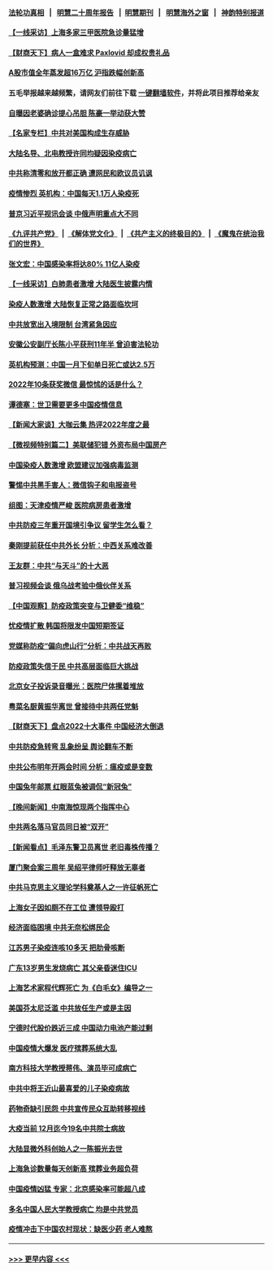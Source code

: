 #### [法轮功真相](https://github.com/gfw-breaker/truth/blob/master/README.md?t=0) &nbsp;&nbsp;|&nbsp;&nbsp; [明慧二十周年报告](https://github.com/gfw-breaker/mh-reports/blob/master/README.md?t=0) &nbsp;&nbsp;|&nbsp;&nbsp;[明慧期刊](https://github.com/gfw-breaker/mh-qikan) &nbsp;&nbsp;|&nbsp;&nbsp; [明慧海外之窗](https://github.com/gfw-breaker/mh-news/blob/master/README.md?t=0) &nbsp;&nbsp;|&nbsp;&nbsp; [神韵特别报道](https://github.com/gfw-breaker/mh-news/blob/master/shenyun.md?t=0)
#### [【一线采访】上海多家三甲医院急诊量猛增](../pages/nsc413/n13895499.md?t=12310943) 
#### [【财商天下】病人一盒难求 Paxlovid 却成权贵礼品](../pages/nsc413/n13895617.md?t=12310943) 
#### [A股市值全年蒸发超16万亿 沪指跌幅创新高](../pages/nsc413/n13895640.md?t=12310943) 
#### 五毛举报越来越频繁，请网友们前往下载 [一键翻墙软件](https://github.com/gfw-breaker/ssr-accounts)，并将此项目推荐给亲友
#### [自曝因老婆确诊提心吊胆 陈豪一举动获大赞](../pages/nsc413/n13895631.md?t=12310943) 
#### [【名家专栏】中共对美国构成生存威胁](../pages/nsc413/n13894391.md?t=12310943) 
#### [大陆名导、北电教授许同均疑因染疫病亡](../pages/nsc413/n13895588.md?t=12310943) 
#### [中共称清零和放开都正确 遭网民和欧议员讥讽](../pages/nsc413/n13895612.md?t=12310943) 
#### [疫情惨烈 英机构：中国每天1.1万人染疫死](../pages/nsc413/n13895628.md?t=12310943) 
#### [普京习近平视讯会谈 中俄声明重点大不同](../pages/nsc413/n13895586.md?t=12310943) 
#### [《九评共产党》](https://github.com/begood0513/9ping.md/blob/master/README.md) &nbsp;|&nbsp; [《解体党文化》](../../../../jtdwh.md/blob/master/README.md)  &nbsp;|&nbsp; [《共产主义的终极目的》](../../../../gczydzjmd.md/blob/master/README.md) &nbsp;|&nbsp; [《魔鬼在统治我们的世界》](../../../../mgztzwmdsj.md/blob/master/README.md) 
#### [张文宏：中国感染率将达80% 11亿人染疫](../pages/nsc413/n13895619.md?t=12310943) 
#### [【一线采访】白肺患者激增 大陆医生披露内情](../pages/nsc413/n13895294.md?t=12310943) 
#### [染疫人数激增 大陆恢复正常之路面临坎坷](../pages/nsc413/n13895526.md?t=12310943) 
#### [中共放宽出入境限制 台湾紧急因应](../pages/nsc413/n13895554.md?t=12310943) 
#### [安徽公安副厅长陈小平获刑11年半 曾迫害法轮功](../pages/nsc413/n13895527.md?t=12310943) 
#### [英机构预测：中国一月下旬单日死亡或达2.5万](../pages/nsc413/n13895269.md?t=12310943) 
#### [2022年10条获奖微信 最惊怵的话是什么？](../pages/nsc413/n13895524.md?t=12310943) 
#### [谭德塞：世卫需要更多中国疫情信息](../pages/nsc413/n13895551.md?t=12310943) 
#### [【新闻大家谈】大咖云集 热评2022年度之最](../pages/nsc413/n13895469.md?t=12310943) 
#### [【微视频特别篇二】美联储犯错 外资布局中国房产](../pages/nsc413/n13895476.md?t=12310943) 
#### [中国染疫人数激增 欧盟建议加强病毒监测](../pages/nsc413/n13895491.md?t=12310943) 
#### [警惕中共黑手害人：微信钩子和电报盗号](../pages/nsc413/n13894975.md?t=12310943) 
#### [组图：天津疫情严峻 医院病房患者激增](../pages/nsc413/n13895146.md?t=12310943) 
#### [中共防疫三年重开国境引争议 留学生怎么看？](../pages/nsc413/n13895442.md?t=12310943) 
#### [秦刚提前获任中共外长 分析：中西关系难改善](../pages/nsc413/n13895440.md?t=12310943) 
#### [王友群：中共“与天斗”的十大恶](../pages/nsc413/n13895040.md?t=12310943) 
#### [普习视频会谈 俄乌战考验中俄伙伴关系](../pages/nsc413/n13895357.md?t=12310943) 
#### [【中国观察】防疫政策突变与卫健委“维稳”](../pages/nsc413/n13895108.md?t=12310943) 
#### [忧疫情扩散 韩国将限发中国短期签证](../pages/nsc413/n13895245.md?t=12310943) 
#### [党媒称防疫“偏向虎山行”分析：中共战天再败](../pages/nsc413/n13894577.md?t=12310943) 
#### [防疫政策失信于民 中共高层面临巨大挑战](../pages/nsc413/n13894627.md?t=12310943) 
#### [北京女子投诉录音曝光：医院尸体摞着堆放](../pages/nsc413/n13895124.md?t=12310943) 
#### [粤菜名厨黄振华离世 曾接待中共两任党魁](../pages/nsc413/n13895159.md?t=12310943) 
#### [【财商天下】盘点2022十大事件 中国经济大倒退](../pages/nsc413/n13895368.md?t=12310943) 
#### [中共防疫急转弯 乱象纷呈 舆论翻车不断](../pages/nsc413/n13894280.md?t=12310943) 
#### [中共公布明年开两会时间 分析：瘟疫或是变数](../pages/nsc413/n13895278.md?t=12310943) 
#### [中国兔年邮票 红眼蓝兔被调侃“新冠兔”](../pages/nsc413/n13895258.md?t=12310943) 
#### [【晚间新闻】中南海惊现两个指挥中心](../pages/nsc413/n13895248.md?t=12310943) 
#### [中共两名落马官员同日被“双开”](../pages/nsc413/n13895246.md?t=12310943) 
#### [【新闻看点】毛泽东警卫员离世 老旧毒株传播？](../pages/nsc413/n13894728.md?t=12310943) 
#### [厦门聚会案三周年 吴绍平律师吁释放无辜者](../pages/nsc413/n13895064.md?t=12310943) 
#### [中共马克思主义理论学科奠基人之一许征帆死亡](../pages/nsc413/n13894970.md?t=12310943) 
#### [上海女子因如厕不在工位 遭领导殴打](../pages/nsc413/n13895226.md?t=12310943) 
#### [经济面临困境 中共无奈松绑民企](../pages/nsc413/n13894634.md?t=12310943) 
#### [江苏男子染疫连咳10多天 把肋骨咳断](../pages/nsc413/n13895149.md?t=12310943) 
#### [广东13岁男生发烧病亡 其父亲昏迷住ICU](../pages/nsc413/n13894962.md?t=12310943) 
#### [上海艺术家程代辉死亡 为《白毛女》编导之一](../pages/nsc413/n13894840.md?t=12310943) 
#### [美国芬太尼泛滥 中共放任生产或是主因](../pages/nsc413/n13894587.md?t=12310943) 
#### [宁德时代股价跌近三成 中国动力电池产能过剩](../pages/nsc413/n13894565.md?t=12310943) 
#### [中国疫情大爆发 医疗殡葬系统大乱](../pages/nsc413/n13894549.md?t=12310943) 
#### [南方科技大学教授蒋伟、演员毕可成病亡](../pages/nsc413/n13894959.md?t=12310943) 
#### [中共中将王近山最喜爱的儿子染疫病故](../pages/nsc413/n13894553.md?t=12310943) 
#### [药物奇缺引民怨 中共宣传民众互助转移视线](../pages/nsc413/n13894561.md?t=12310943) 
#### [大疫当前 12月迄今19名中共院士病故](../pages/nsc413/n13894533.md?t=12310943) 
#### [大陆显微外科创始人之一陈振光去世](../pages/nsc413/n13894878.md?t=12310943) 
#### [上海急诊数量每天创新高 殡葬业务超负荷](../pages/nsc413/n13894949.md?t=12310943) 
#### [中国疫情凶猛 专家：北京感染率可能超八成](../pages/nsc413/n13894948.md?t=12310943) 
#### [多名中国人民大学教授病亡 均是中共党员](../pages/nsc413/n13894877.md?t=12310943) 
#### [疫情冲击下中国农村现状：缺医少药 老人难熬](../pages/nsc413/n13894835.md?t=12310943) 

----
#### [ >>> 更早内容 <<< ](../indexes/nsc413-earlier.md)

